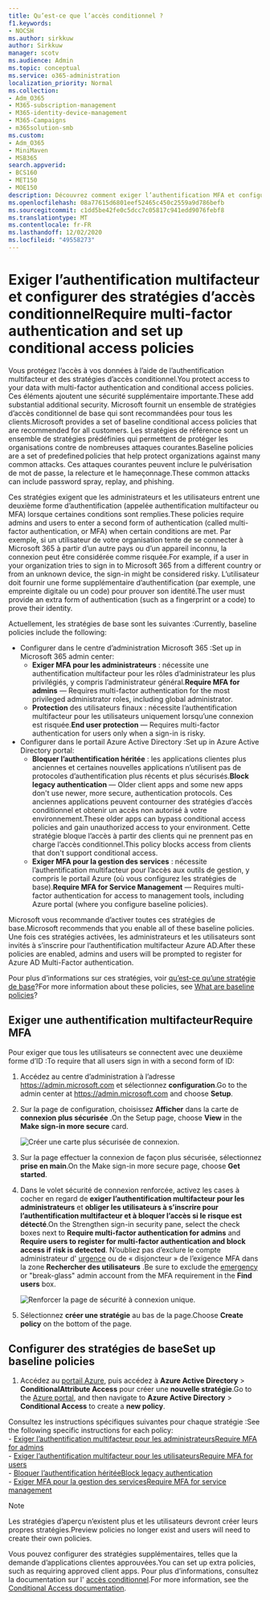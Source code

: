 ```yaml
---
title: Qu’est-ce que l’accès conditionnel ?
f1.keywords:
- NOCSH
ms.author: sirkkuw
author: Sirkkuw
manager: scotv
ms.audience: Admin
ms.topic: conceptual
ms.service: o365-administration
localization_priority: Normal
ms.collection:
- Adm_O365
- M365-subscription-management
- M365-identity-device-management
- M365-Campaigns
- m365solution-smb
ms.custom:
- Adm_O365
- MiniMaven
- MSB365
search.appverid:
- BCS160
- MET150
- MOE150
description: Découvrez comment exiger l’authentification MFA et configurer des stratégies d’accès conditionnel pour Microsoft 365 pour les entreprises.
ms.openlocfilehash: 08a77615d6801eef52465c450c2559a9d786befb
ms.sourcegitcommit: c1dd5be42fe0c5dcc7c05817c941edd9076febf8
ms.translationtype: MT
ms.contentlocale: fr-FR
ms.lasthandoff: 12/02/2020
ms.locfileid: "49558273"
---
```

# <a name="require-multi-factor-authentication-and-set-up-conditional-access-policies"></a><span data-ttu-id="48000-103">Exiger l’authentification multifacteur et configurer des stratégies d’accès conditionnel</span><span class="sxs-lookup"><span data-stu-id="48000-103">Require multi-factor authentication and set up conditional access policies</span></span>

<span data-ttu-id="48000-104">Vous protégez l’accès à vos données à l’aide de l’authentification multifacteur et des stratégies d’accès conditionnel.</span><span class="sxs-lookup"><span data-stu-id="48000-104">You protect access to your data with multi-factor authentication and conditional access policies.</span></span> <span data-ttu-id="48000-105">Ces éléments ajoutent une sécurité supplémentaire importante.</span><span class="sxs-lookup"><span data-stu-id="48000-105">These add substantial additional security.</span></span> <span data-ttu-id="48000-106">Microsoft fournit un ensemble de stratégies d’accès conditionnel de base qui sont recommandées pour tous les clients.</span><span class="sxs-lookup"><span data-stu-id="48000-106">Microsoft provides a set of baseline conditional access policies that are recommended for all customers.</span></span> <span data-ttu-id="48000-107">Les stratégies de référence sont un ensemble de stratégies prédéfinies qui permettent de protéger les organisations contre de nombreuses attaques courantes.</span><span class="sxs-lookup"><span data-stu-id="48000-107">Baseline policies are a set of predefined policies that help protect organizations against many common attacks.</span></span> <span data-ttu-id="48000-108">Ces attaques courantes peuvent inclure le pulvérisation de mot de passe, la relecture et le hameçonnage.</span><span class="sxs-lookup"><span data-stu-id="48000-108">These common attacks can include password spray, replay, and phishing.</span></span>

<span data-ttu-id="48000-109">Ces stratégies exigent que les administrateurs et les utilisateurs entrent une deuxième forme d’authentification (appelée authentification multifacteur ou MFA) lorsque certaines conditions sont remplies.</span><span class="sxs-lookup"><span data-stu-id="48000-109">These policies require admins and users to enter a second form of authentication (called multi-factor authentication, or MFA) when certain conditions are met.</span></span> <span data-ttu-id="48000-110">Par exemple, si un utilisateur de votre organisation tente de se connecter à Microsoft 365 à partir d’un autre pays ou d’un appareil inconnu, la connexion peut être considérée comme risquée.</span><span class="sxs-lookup"><span data-stu-id="48000-110">For example, if a user in your organization tries to sign in to Microsoft 365 from a different country or from an unknown device, the sign-in might be considered risky.</span></span> <span data-ttu-id="48000-111">L’utilisateur doit fournir une forme supplémentaire d’authentification (par exemple, une empreinte digitale ou un code) pour prouver son identité.</span><span class="sxs-lookup"><span data-stu-id="48000-111">The user must provide an extra form of authentication (such as a fingerprint or a code) to prove their identity.</span></span> 

<span data-ttu-id="48000-112">Actuellement, les stratégies de base sont les suivantes :</span><span class="sxs-lookup"><span data-stu-id="48000-112">Currently, baseline policies include the following:</span></span>
- <span data-ttu-id="48000-113">Configurer dans le centre d’administration Microsoft 365 :</span><span class="sxs-lookup"><span data-stu-id="48000-113">Set up in Microsoft 365 admin center:</span></span>
    - <span data-ttu-id="48000-114">**Exiger MFA pour les administrateurs** : nécessite une authentification multifacteur pour les rôles d’administrateur les plus privilégiés, y compris l’administrateur général.</span><span class="sxs-lookup"><span data-stu-id="48000-114">**Require MFA for admins** — Requires multi-factor authentication for the most privileged administrator roles, including global administrator.</span></span>
    - <span data-ttu-id="48000-115">**Protection** des utilisateurs finaux : nécessite l’authentification multifacteur pour les utilisateurs uniquement lorsqu’une connexion est risquée.</span><span class="sxs-lookup"><span data-stu-id="48000-115">**End user protection** — Requires multi-factor authentication for users only when a sign-in is risky.</span></span> 
- <span data-ttu-id="48000-116">Configurer dans le portail Azure Active Directory :</span><span class="sxs-lookup"><span data-stu-id="48000-116">Set up in Azure Active Directory portal:</span></span>
    - <span data-ttu-id="48000-117">**Bloquer l’authentification héritée** : les applications clientes plus anciennes et certaines nouvelles applications n’utilisent pas de protocoles d’authentification plus récents et plus sécurisés.</span><span class="sxs-lookup"><span data-stu-id="48000-117">**Block legacy authentication** — Older client apps and some new apps don't use newer, more secure, authentication protocols.</span></span> <span data-ttu-id="48000-118">Ces anciennes applications peuvent contourner des stratégies d’accès conditionnel et obtenir un accès non autorisé à votre environnement.</span><span class="sxs-lookup"><span data-stu-id="48000-118">These older apps can bypass conditional access policies and gain unauthorized access to your environment.</span></span> <span data-ttu-id="48000-119">Cette stratégie bloque l’accès à partir des clients qui ne prennent pas en charge l’accès conditionnel.</span><span class="sxs-lookup"><span data-stu-id="48000-119">This policy blocks access from clients that don't support conditional access.</span></span> 
    - <span data-ttu-id="48000-120">**Exiger MFA pour la gestion des services** : nécessite l’authentification multifacteur pour l’accès aux outils de gestion, y compris le portail Azure (où vous configurez les stratégies de base).</span><span class="sxs-lookup"><span data-stu-id="48000-120">**Require MFA for Service Management** — Requires multi-factor authentication for access to management tools, including Azure portal (where you configure baseline policies).</span></span> 

<span data-ttu-id="48000-121">Microsoft vous recommande d’activer toutes ces stratégies de base.</span><span class="sxs-lookup"><span data-stu-id="48000-121">Microsoft recommends that you enable all of these baseline policies.</span></span> <span data-ttu-id="48000-122">Une fois ces stratégies activées, les administrateurs et les utilisateurs sont invités à s’inscrire pour l’authentification multifacteur Azure AD.</span><span class="sxs-lookup"><span data-stu-id="48000-122">After these policies are enabled, admins and users will be prompted to register for Azure AD Multi-Factor authentication.</span></span>

<span data-ttu-id="48000-123">Pour plus d’informations sur ces stratégies, voir [qu’est-ce qu’une stratégie de base](https://docs.microsoft.com/azure/active-directory/conditional-access/concept-baseline-protection)?</span><span class="sxs-lookup"><span data-stu-id="48000-123">For more information about these policies, see [What are baseline policies](https://docs.microsoft.com/azure/active-directory/conditional-access/concept-baseline-protection)?</span></span>


## <a name="require-mfa"></a><span data-ttu-id="48000-124">Exiger une authentification multifacteur</span><span class="sxs-lookup"><span data-stu-id="48000-124">Require MFA</span></span>

<span data-ttu-id="48000-125">Pour exiger que tous les utilisateurs se connectent avec une deuxième forme d’ID :</span><span class="sxs-lookup"><span data-stu-id="48000-125">To require that all users sign in with a second form of ID:</span></span>

1. <span data-ttu-id="48000-126">Accédez au centre d’administration à l’adresse <a href="https://go.microsoft.com/fwlink/p/?linkid=837890" target="_blank">https://admin.microsoft.com</a> et sélectionnez **configuration**.</span><span class="sxs-lookup"><span data-stu-id="48000-126">Go to the admin center at <a href="https://go.microsoft.com/fwlink/p/?linkid=837890" target="_blank">https://admin.microsoft.com</a> and choose **Setup**.</span></span>

2. <span data-ttu-id="48000-127">Sur la page de configuration, choisissez **Afficher** dans la carte de **connexion plus sécurisée** .</span><span class="sxs-lookup"><span data-stu-id="48000-127">On the Setup page, choose **View** in the **Make sign-in more secure** card.</span></span>


    ![Créer une carte plus sécurisée de connexion.](../media/setupmfa.png)
3. <span data-ttu-id="48000-129">Sur la page effectuer la connexion de façon plus sécurisée, sélectionnez **prise en main**.</span><span class="sxs-lookup"><span data-stu-id="48000-129">On the Make sign-in more secure page, choose **Get started**.</span></span>
 
4. <span data-ttu-id="48000-130">Dans le volet sécurité de connexion renforcée, activez les cases à cocher en regard de **exiger l’authentification multifacteur pour les administrateurs** et **obliger les utilisateurs à s’inscrire pour l’authentification multifacteur et à bloquer l’accès si le risque est détecté**.</span><span class="sxs-lookup"><span data-stu-id="48000-130">On the Strengthen sign-in security pane, select the check boxes next to **Require multi-factor authentication for admins** and **Require users to register for multi-factor authentication and block access if risk is detected**.</span></span>
    <span data-ttu-id="48000-131">N’oubliez pas d’exclure le compte administrateur d' [urgence](m365-campaigns-protect-admin-accounts.md#create-an-emergency-admin-account) ou de « disjoncteur » de l’exigence MFA dans la zone **Rechercher des utilisateurs** .</span><span class="sxs-lookup"><span data-stu-id="48000-131">Be sure to exclude the [emergency](m365-campaigns-protect-admin-accounts.md#create-an-emergency-admin-account) or "break-glass" admin account from the MFA requirement in the **Find users** box.</span></span>
    
    ![Renforcer la page de sécurité à connexion unique.](../media/requiremfa.png)

5. <span data-ttu-id="48000-133">Sélectionnez **créer une stratégie** au bas de la page.</span><span class="sxs-lookup"><span data-stu-id="48000-133">Choose **Create policy** on the bottom of the page.</span></span>

## <a name="set-up-baseline-policies"></a><span data-ttu-id="48000-134">Configurer des stratégies de base</span><span class="sxs-lookup"><span data-stu-id="48000-134">Set up baseline policies</span></span>

1. <span data-ttu-id="48000-135">Accédez au [portail Azure](https://portal.azure.com), puis accédez à **Azure Active Directory** \> **ConditionalAttribute Access** pour créer une **nouvelle stratégie**.</span><span class="sxs-lookup"><span data-stu-id="48000-135">Go to the [Azure portal](https://portal.azure.com), and then navigate to **Azure Active Directory** \> **Conditional Access** to create a **new policy**.</span></span>

<span data-ttu-id="48000-136">Consultez les instructions spécifiques suivantes pour chaque stratégie :</span><span class="sxs-lookup"><span data-stu-id="48000-136">See the following specific instructions for each policy:</span></span> <br>
    - [<span data-ttu-id="48000-137">Exiger l’authentification multifacteur pour les administrateurs</span><span class="sxs-lookup"><span data-stu-id="48000-137">Require MFA for admins</span></span>](https://docs.microsoft.com/azure/active-directory/conditional-access/howto-baseline-protect-administrators) <br>
    - [<span data-ttu-id="48000-138">Exiger l’authentification multifacteur pour les utilisateurs</span><span class="sxs-lookup"><span data-stu-id="48000-138">Require MFA for users</span></span>](https://docs.microsoft.com/azure/active-directory/conditional-access/howto-baseline-protect-end-users) <br>
    - [<span data-ttu-id="48000-139">Bloquer l’authentification héritée</span><span class="sxs-lookup"><span data-stu-id="48000-139">Block legacy authentication</span></span>](https://docs.microsoft.com/azure/active-directory/conditional-access/howto-baseline-protect-legacy-auth) <br>
    - [<span data-ttu-id="48000-140">Exiger MFA pour la gestion des services</span><span class="sxs-lookup"><span data-stu-id="48000-140">Require MFA for service management</span></span>](https://docs.microsoft.com/azure/active-directory/conditional-access/howto-baseline-protect-azure)
    
> [!NOTE]
> <span data-ttu-id="48000-141">Les stratégies d’aperçu n’existent plus et les utilisateurs devront créer leurs propres stratégies.</span><span class="sxs-lookup"><span data-stu-id="48000-141">Preview policies no longer exist and users will need to create their own policies.</span></span>


<span data-ttu-id="48000-142">Vous pouvez configurer des stratégies supplémentaires, telles que la demande d’applications clientes approuvées.</span><span class="sxs-lookup"><span data-stu-id="48000-142">You can set up extra policies, such as requiring approved client apps.</span></span> <span data-ttu-id="48000-143">Pour plus d’informations, consultez la documentation sur l' [accès conditionnel](https://docs.microsoft.com/azure/active-directory/conditional-access/).</span><span class="sxs-lookup"><span data-stu-id="48000-143">For more information, see the [Conditional Access documentation](https://docs.microsoft.com/azure/active-directory/conditional-access/).</span></span>
